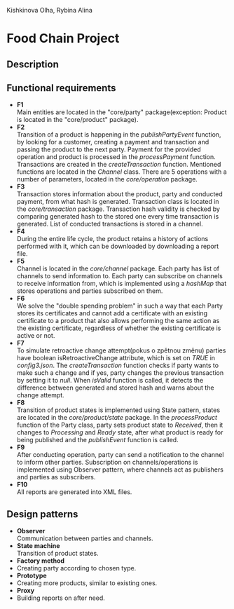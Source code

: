 Kishkinova Olha, Rybina Alina

# Food Chain Project

## Description


## Functional requirements

- **F1** <br/>
  Main entities are located in the "core/party" package(exception: Product is located in the "core/product" package).
- **F2** <br/>
  Transition of a product is happening in the *publishPartyEvent* function, by looking for a customer, creating a
  payment and transaction and passing the product to the next party. Payment for the provided operation and product is
  processed in the *processPayment* function.
  Transactions are created in the *createTransaction* function. Mentioned functions are located in the *Channel* class.
  There are 5 operations with a number of parameters, located in the *core/operation* package.
- **F3** <br/>
  Transaction stores information about the product, party and conducted payment, from what hash is generated.
  Transaction class is located in the  *core/transaction* package. Transaction hash validity is checked by comparing
  generated hash to the stored one every time transaction is generated. List of conducted transactions is stored in a
  channel.
- **F4** <br/>
  During the entire life cycle, the product retains a history of actions performed with it, which can be downloaded by
  downloading a report file.
- **F5** <br/>
  Channel is located in the *core/channel* package. Each party has list of channels to send information to.
  Each party can subscribe on channels to receive information from, which is implemented using a *hashMap* that stores
  operations and parties subscribed on them.
- **F6** <br/>
  We solve the "double spending problem" in such a way that each Party stores its certificates and cannot add a
  certificate with an existing certificate to a product that also allows performing the same action as the existing
  certificate, regardless of whether the existing certificate is active or not.
- **F7** <br/>
  To simulate retroactive change attempt(pokus o zpětnou změnu) parties have boolean isRetroactiveChange attribute,
  which is set on *TRUE* in *config3.json*.
  The *createTransaction* function checks if party wants to make such a change and if yes, party changes the previous
  transaction by setting it to *null*.
  When *isValid* function is called, it detects the difference between generated and stored hash and warns about the
  change attempt.
- **F8** <br/>
  Transition of product states is implemented using State pattern, states are located in the *core/product/state*
  package.
  In the *processProduct* function of the Party class, party sets product state to *Received*, then it changes to
  *Processing* and *Ready* state,
  after what product is ready for being published and the *publishEvent* function is called.
- **F9** <br/>
  After conducting operation, party can send a notification to the channel to inform other parties.
  Subscription on channels/operations is implemented using Observer pattern, where channels act as publishers and
  parties as subscribers.
- **F10** <br/>
  All reports are generated into XML files.

## Design patterns

- **Observer** <br/>
  Communication between parties and channels.
- **State machine** <br/>
  Transition of product states.
- **Factory method** <br/>
- Creating party according to chosen type.
- **Prototype** <br/>
- Creating more products, similar to existing ones.
- **Proxy** <br/>
- Building reports on after need.
